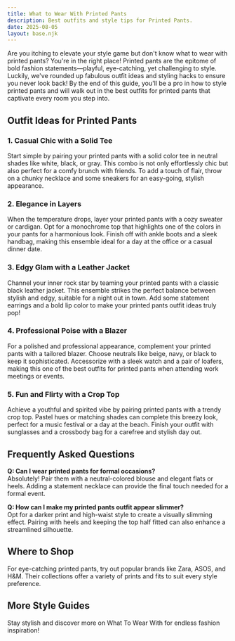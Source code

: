 ```yaml
---  
title: What to Wear With Printed Pants  
description: Best outfits and style tips for Printed Pants.  
date: 2025-08-05  
layout: base.njk  
---
```


Are you itching to elevate your style game but don't know what to wear with printed pants? You're in the right place! Printed pants are the epitome of bold fashion statements—playful, eye-catching, yet challenging to style. Luckily, we've rounded up fabulous outfit ideas and styling hacks to ensure you never look back! By the end of this guide, you'll be a pro in how to style printed pants and will walk out in the best outfits for printed pants that captivate every room you step into.

## Outfit Ideas for Printed Pants

### 1. Casual Chic with a Solid Tee  
Start simple by pairing your printed pants with a solid color tee in neutral shades like white, black, or gray. This combo is not only effortlessly chic but also perfect for a comfy brunch with friends. To add a touch of flair, throw on a chunky necklace and some sneakers for an easy-going, stylish appearance.

### 2. Elegance in Layers  
When the temperature drops, layer your printed pants with a cozy sweater or cardigan. Opt for a monochrome top that highlights one of the colors in your pants for a harmonious look. Finish off with ankle boots and a sleek handbag, making this ensemble ideal for a day at the office or a casual dinner date.

### 3. Edgy Glam with a Leather Jacket  
Channel your inner rock star by teaming your printed pants with a classic black leather jacket. This ensemble strikes the perfect balance between stylish and edgy, suitable for a night out in town. Add some statement earrings and a bold lip color to make your printed pants outfit ideas truly pop!

### 4. Professional Poise with a Blazer  
For a polished and professional appearance, complement your printed pants with a tailored blazer. Choose neutrals like beige, navy, or black to keep it sophisticated. Accessorize with a sleek watch and a pair of loafers, making this one of the best outfits for printed pants when attending work meetings or events.

### 5. Fun and Flirty with a Crop Top  
Achieve a youthful and spirited vibe by pairing printed pants with a trendy crop top. Pastel hues or matching shades can complete this breezy look, perfect for a music festival or a day at the beach. Finish your outfit with sunglasses and a crossbody bag for a carefree and stylish day out.

## Frequently Asked Questions

**Q: Can I wear printed pants for formal occasions?**  
Absolutely! Pair them with a neutral-colored blouse and elegant flats or heels. Adding a statement necklace can provide the final touch needed for a formal event.

**Q: How can I make my printed pants outfit appear slimmer?**  
Opt for a darker print and high-waist style to create a visually slimming effect. Pairing with heels and keeping the top half fitted can also enhance a streamlined silhouette.

## Where to Shop

For eye-catching printed pants, try out popular brands like Zara, ASOS, and H&M. Their collections offer a variety of prints and fits to suit every style preference.
  
## More Style Guides

Stay stylish and discover more on What To Wear With for endless fashion inspiration!